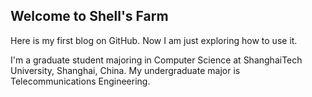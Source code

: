 ## Welcome to Shell's Farm

Here is my first blog on GitHub. Now I am just exploring how to use it.

I'm a graduate student majoring in Computer Science at ShanghaiTech University, Shanghai, China. My undergraduate major is Telecommunications Engineering.

